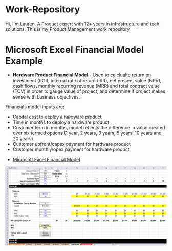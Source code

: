 # Work-Repository
Hi, I'm Lauren. A Product expert with 12+ years in infrastructure and tech solutions. This is my Product Management work repository

# Microsoft Excel Financial Model Example

* <b>Hardware Product Financial Model</b> - Used to calclualte return on investment (ROI), internal rate of return (IRR), net present value (NPV), cash flows, monthly recurring revenue (MRR) and total contract value (TCV) in order to gauge value of project, and determine if project makes sense with business objectives.

Financials model inputs are;
- Capital cost to deploy a hardware product
- Time in months to deploy a hardware product
- Customer term in months, model reflects the difference in value created over six termed options (1 year, 2 years, 3 years, 5 years, 10 years and 20 years)
- Customer upfront/capex payment for hardware product
- Customer monthly/opex payment for hardware product

<UL><LI><a href="https://drive.google.com/file/d/1CMC_gP-tdF78kBF-fWiZVMFXwEKrwYOq/view?usp=sharing">Microsoft Excel Financial Model</a>
</UL>
  
<img src="Financial Model Example SNIP.jpg"
     alt="Financial Model Example SNIP.jpg"
     style="float: left; margin-right: 10px;" />

